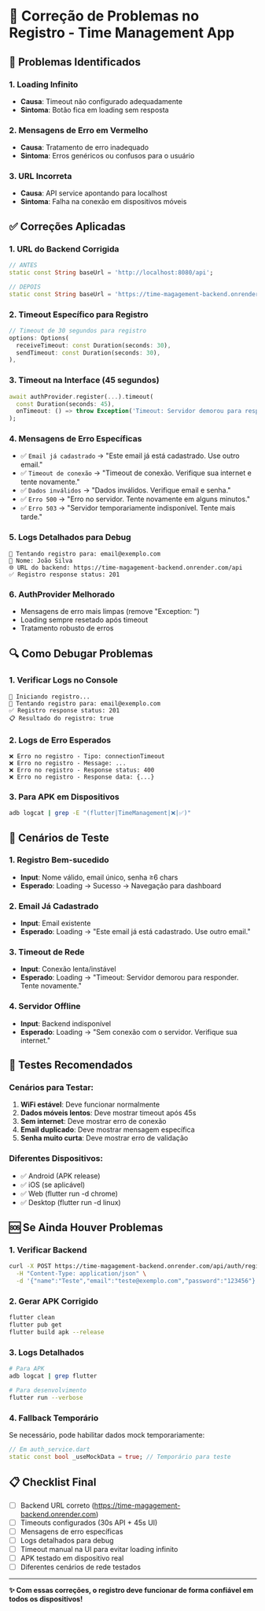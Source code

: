 # 🔧 Correção de Problemas no Registro - Time Management App

## 🚨 Problemas Identificados

### 1. Loading Infinito
- **Causa**: Timeout não configurado adequadamente
- **Sintoma**: Botão fica em loading sem resposta

### 2. Mensagens de Erro em Vermelho
- **Causa**: Tratamento de erro inadequado
- **Sintoma**: Erros genéricos ou confusos para o usuário

### 3. URL Incorreta
- **Causa**: API service apontando para localhost
- **Sintoma**: Falha na conexão em dispositivos móveis

## ✅ Correções Aplicadas

### 1. **URL do Backend Corrigida**
```dart
// ANTES
static const String baseUrl = 'http://localhost:8080/api';

// DEPOIS
static const String baseUrl = 'https://time-magagement-backend.onrender.com/api';
```

### 2. **Timeout Específico para Registro**
```dart
// Timeout de 30 segundos para registro
options: Options(
  receiveTimeout: const Duration(seconds: 30),
  sendTimeout: const Duration(seconds: 30),
),
```

### 3. **Timeout na Interface (45 segundos)**
```dart
await authProvider.register(...).timeout(
  const Duration(seconds: 45),
  onTimeout: () => throw Exception('Timeout: Servidor demorou para responder.'),
);
```

### 4. **Mensagens de Erro Específicas**
- ✅ `Email já cadastrado` → "Este email já está cadastrado. Use outro email."
- ✅ `Timeout de conexão` → "Timeout de conexão. Verifique sua internet e tente novamente."
- ✅ `Dados inválidos` → "Dados inválidos. Verifique email e senha."
- ✅ `Erro 500` → "Erro no servidor. Tente novamente em alguns minutos."
- ✅ `Erro 503` → "Servidor temporariamente indisponível. Tente mais tarde."

### 5. **Logs Detalhados para Debug**
```
📝 Tentando registro para: email@exemplo.com
👤 Nome: João Silva
🌐 URL do backend: https://time-magagement-backend.onrender.com/api
✅ Registro response status: 201
```

### 6. **AuthProvider Melhorado**
- Mensagens de erro mais limpas (remove "Exception: ")
- Loading sempre resetado após timeout
- Tratamento robusto de erros

## 🔍 Como Debugar Problemas

### 1. **Verificar Logs no Console**
```
🚀 Iniciando registro...
📝 Tentando registro para: email@exemplo.com
✅ Registro response status: 201
📋 Resultado do registro: true
```

### 2. **Logs de Erro Esperados**
```
❌ Erro no registro - Tipo: connectionTimeout
❌ Erro no registro - Message: ...
❌ Erro no registro - Response status: 400
❌ Erro no registro - Response data: {...}
```

### 3. **Para APK em Dispositivos**
```bash
adb logcat | grep -E "(flutter|TimeManagement|❌|✅)"
```

## 🎯 Cenários de Teste

### 1. **Registro Bem-sucedido**
- **Input**: Nome válido, email único, senha ≥6 chars
- **Esperado**: Loading → Sucesso → Navegação para dashboard

### 2. **Email Já Cadastrado**
- **Input**: Email existente
- **Esperado**: Loading → "Este email já está cadastrado. Use outro email."

### 3. **Timeout de Rede**
- **Input**: Conexão lenta/instável
- **Esperado**: Loading → "Timeout: Servidor demorou para responder. Tente novamente."

### 4. **Servidor Offline**
- **Input**: Backend indisponível
- **Esperado**: Loading → "Sem conexão com o servidor. Verifique sua internet."

## 📱 Testes Recomendados

### Cenários para Testar:
1. **WiFi estável**: Deve funcionar normalmente
2. **Dados móveis lentos**: Deve mostrar timeout após 45s
3. **Sem internet**: Deve mostrar erro de conexão
4. **Email duplicado**: Deve mostrar mensagem específica
5. **Senha muito curta**: Deve mostrar erro de validação

### Diferentes Dispositivos:
- ✅ Android (APK release)
- ✅ iOS (se aplicável)
- ✅ Web (flutter run -d chrome)
- ✅ Desktop (flutter run -d linux)

## 🆘 Se Ainda Houver Problemas

### 1. **Verificar Backend**
```bash
curl -X POST https://time-magagement-backend.onrender.com/api/auth/register \
  -H "Content-Type: application/json" \
  -d '{"name":"Teste","email":"teste@exemplo.com","password":"123456"}'
```

### 2. **Gerar APK Corrigido**
```bash
flutter clean
flutter pub get
flutter build apk --release
```

### 3. **Logs Detalhados**
```bash
# Para APK
adb logcat | grep flutter

# Para desenvolvimento
flutter run --verbose
```

### 4. **Fallback Temporário**
Se necessário, pode habilitar dados mock temporariamente:
```dart
// Em auth_service.dart
static const bool _useMockData = true; // Temporário para teste
```

## 📋 Checklist Final

- [ ] Backend URL correto (https://time-magagement-backend.onrender.com)
- [ ] Timeouts configurados (30s API + 45s UI)
- [ ] Mensagens de erro específicas
- [ ] Logs detalhados para debug
- [ ] Timeout manual na UI para evitar loading infinito
- [ ] APK testado em dispositivo real
- [ ] Diferentes cenários de rede testados

---

**✨ Com essas correções, o registro deve funcionar de forma confiável em todos os dispositivos!**
